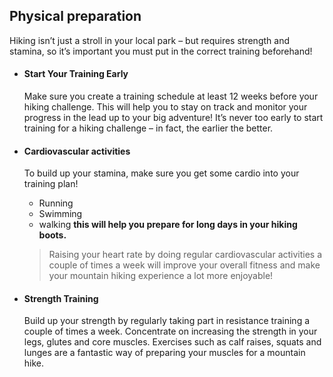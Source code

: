 ## Physical preparation
   Hiking isn’t just a stroll in your local park – but requires strength and stamina, so it’s important you must put in the correct training beforehand!

* #### Start Your Training Early
    Make sure you create a training schedule at least 12 weeks before your hiking challenge. This will help you to stay on track and monitor your progress in the lead up to your big adventure! It’s never too early to start training for a hiking challenge – in fact, the earlier the better.


* #### Cardiovascular activities
    To build up your stamina, make sure you get some cardio into your training plan!
    * Running
    * Swimming
    * walking
    **this will help you prepare for long days in your hiking boots.**

    >Raising your heart rate by doing regular cardiovascular activities a couple of times a week will improve your overall fitness and make your mountain hiking experience a lot more enjoyable!


* #### Strength Training
    Build up your strength by regularly taking part in resistance training a couple of times a week. Concentrate on increasing the strength in your legs, glutes and core muscles. Exercises such as calf raises, squats and lunges are a fantastic way of preparing your muscles for a mountain hike.

